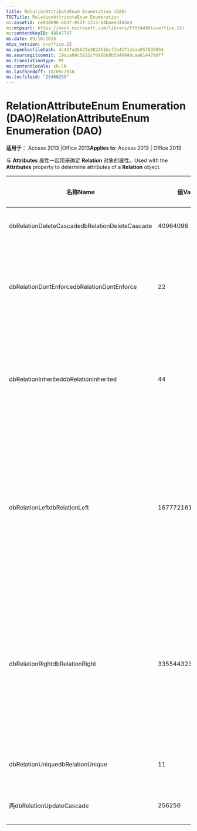 ```yaml
---
title: RelationAttributeEnum Enumeration (DAO)
TOCTitle: RelationAttributeEnum Enumeration
ms:assetid: ce8d0696-66d7-052f-1313-64baee3442ed
ms:mtpsurl: https://msdn.microsoft.com/library/Ff834499(v=office.15)
ms:contentKeyID: 48547787
ms.date: 09/18/2015
mtps_version: v=office.15
ms.openlocfilehash: 4c4d7a2b622e382461bcf1b4171a5aa85f036854
ms.sourcegitcommit: 19aca09c5812cfb98b68b5d4604dcaa814479df7
ms.translationtype: MT
ms.contentlocale: zh-CN
ms.lasthandoff: 10/09/2018
ms.locfileid: "25468259"
---
```

# <a name="relationattributeenum-enumeration-dao"></a><span data-ttu-id="d8d65-102">RelationAttributeEnum Enumeration (DAO)</span><span class="sxs-lookup"><span data-stu-id="d8d65-102">RelationAttributeEnum Enumeration (DAO)</span></span>


<span data-ttu-id="d8d65-103">**适用于**： Access 2013 |Office 2013</span><span class="sxs-lookup"><span data-stu-id="d8d65-103">**Applies to**: Access 2013 | Office 2013</span></span>

<span data-ttu-id="d8d65-104">与 **Attributes** 属性一起用来确定 **Relation** 对象的属性。</span><span class="sxs-lookup"><span data-stu-id="d8d65-104">Used with the **Attributes** property to determine attributes of a **Relation** object.</span></span>

<table>
<colgroup>
<col style="width: 33%" />
<col style="width: 33%" />
<col style="width: 33%" />
</colgroup>
<thead>
<tr class="header">
<th><p><span data-ttu-id="d8d65-105">名称</span><span class="sxs-lookup"><span data-stu-id="d8d65-105">Name</span></span></p></th>
<th><p><span data-ttu-id="d8d65-106">值</span><span class="sxs-lookup"><span data-stu-id="d8d65-106">Value</span></span></p></th>
<th><p><span data-ttu-id="d8d65-107">说明</span><span class="sxs-lookup"><span data-stu-id="d8d65-107">Description</span></span></p></th>
</tr>
</thead>
<tbody>
<tr class="odd">
<td><p><span data-ttu-id="d8d65-108">dbRelationDeleteCascade</span><span class="sxs-lookup"><span data-stu-id="d8d65-108">dbRelationDeleteCascade</span></span></p></td>
<td><p><span data-ttu-id="d8d65-109">4096</span><span class="sxs-lookup"><span data-stu-id="d8d65-109">4096</span></span></p></td>
<td><p><span data-ttu-id="d8d65-110">级联删除</span><span class="sxs-lookup"><span data-stu-id="d8d65-110">Deletions cascade</span></span></p></td>
</tr>
<tr class="even">
<td><p><span data-ttu-id="d8d65-111">dbRelationDontEnforce</span><span class="sxs-lookup"><span data-stu-id="d8d65-111">dbRelationDontEnforce</span></span></p></td>
<td><p><span data-ttu-id="d8d65-112">2</span><span class="sxs-lookup"><span data-stu-id="d8d65-112">2</span></span></p></td>
<td><p><span data-ttu-id="d8d65-113">不实施关系（无参照完整性）</span><span class="sxs-lookup"><span data-stu-id="d8d65-113">Relationship not enforced (no referential integrity)</span></span></p></td>
</tr>
<tr class="odd">
<td><p><span data-ttu-id="d8d65-114">dbRelationInherited</span><span class="sxs-lookup"><span data-stu-id="d8d65-114">dbRelationInherited</span></span></p></td>
<td><p><span data-ttu-id="d8d65-115">4</span><span class="sxs-lookup"><span data-stu-id="d8d65-115">4</span></span></p></td>
<td><p><span data-ttu-id="d8d65-116">关系存在于包含两个链接表的数据库中</span><span class="sxs-lookup"><span data-stu-id="d8d65-116">Relationship exists in the database containing the two linked tables</span></span></p></td>
</tr>
<tr class="even">
<td><p><span data-ttu-id="d8d65-117">dbRelationLeft</span><span class="sxs-lookup"><span data-stu-id="d8d65-117">dbRelationLeft</span></span></p></td>
<td><p><span data-ttu-id="d8d65-118">16777216</span><span class="sxs-lookup"><span data-stu-id="d8d65-118">16777216</span></span></p></td>
<td><p><span data-ttu-id="d8d65-p101">仅适用于 Microsoft Access。在设计视图中，将“左联接”显示为默认的联接类型。</span><span class="sxs-lookup"><span data-stu-id="d8d65-p101">Microsoft Access only. In Design view, display a LEFT JOIN as the default join type.</span></span></p></td>
</tr>
<tr class="odd">
<td><p><span data-ttu-id="d8d65-121">dbRelationRight</span><span class="sxs-lookup"><span data-stu-id="d8d65-121">dbRelationRight</span></span></p></td>
<td><p><span data-ttu-id="d8d65-122">33554432</span><span class="sxs-lookup"><span data-stu-id="d8d65-122">33554432</span></span></p></td>
<td><p><span data-ttu-id="d8d65-p102">仅适用于 Microsoft Access。在设计视图中，将“右联接”显示为默认的联接类型。</span><span class="sxs-lookup"><span data-stu-id="d8d65-p102">Microsoft Access only. In Design view, display a RIGHT JOIN as the default join type.</span></span></p></td>
</tr>
<tr class="even">
<td><p><span data-ttu-id="d8d65-125">dbRelationUnique</span><span class="sxs-lookup"><span data-stu-id="d8d65-125">dbRelationUnique</span></span></p></td>
<td><p><span data-ttu-id="d8d65-126">1</span><span class="sxs-lookup"><span data-stu-id="d8d65-126">1</span></span></p></td>
<td><p><span data-ttu-id="d8d65-127">一对一关系</span><span class="sxs-lookup"><span data-stu-id="d8d65-127">One-to-one relationship</span></span></p></td>
</tr>
<tr class="odd">
<td><p><span data-ttu-id="d8d65-128">两</span><span class="sxs-lookup"><span data-stu-id="d8d65-128">dbRelationUpdateCascade</span></span></p></td>
<td><p><span data-ttu-id="d8d65-129">256</span><span class="sxs-lookup"><span data-stu-id="d8d65-129">256</span></span></p></td>
<td><p><span data-ttu-id="d8d65-130">级联更新</span><span class="sxs-lookup"><span data-stu-id="d8d65-130">Updates cascade</span></span></p></td>
</tr>
</tbody>
</table>

